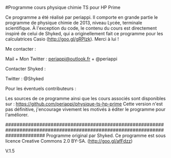 #Programme cours physique chimie TS pour HP Prime

Ce programme a été réalisé par periappi.
Il comporte en grande partie le programme de physique chimie de 2013, niveau
Lycée, terminale scientifique.
À l'exception du code, le contenu du cours est directement inspiré de
celui de Shyked, qui a originellement fait ce programme pour les calculatrices
Casio (http://goo.gl/gRPIzk). Merci à lui ! 

Me contacter : 

Mail + Mon Twitter : periappi@outlook.fr + @periappi

Contacter Shyked :

Twitter : @Shyked

Pour les éventuels contributeurs : 

Les sources de ce programme ainsi que les cours associés sont disponibles sur : https://github.com/periappi/physique-ts-hp-prime
Cette version n'est pas définitive, j'encourage vivement les motivés à éditer le programme pour l'améliorer.

##############################################################################################################################
Programme original par Shyked.
Ce programme est sous licence Creative Commons 2.0 BY-SA. (http://goo.gl/afFdzz)

V.1.5
